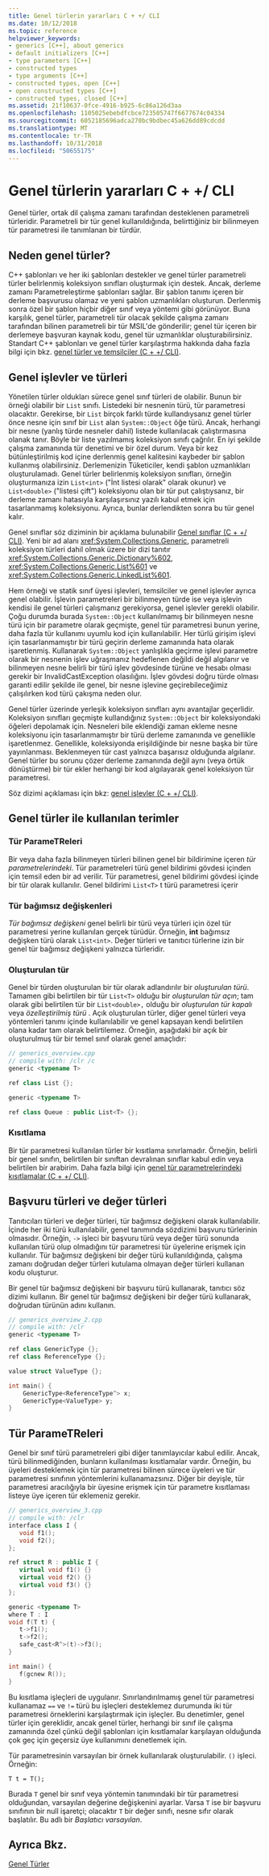 ```yaml
---
title: Genel türlerin yararları C + +/ CLI
ms.date: 10/12/2018
ms.topic: reference
helpviewer_keywords:
- generics [C++], about generics
- default initializers [C++]
- type parameters [C++]
- constructed types
- type arguments [C++]
- constructed types, open [C++]
- open constructed types [C++]
- constructed types, closed [C++]
ms.assetid: 21f10637-0fce-4916-b925-6c86a126d3aa
ms.openlocfilehash: 1105025ebebdfcbce723505747f6677674c04334
ms.sourcegitcommit: 6052185696adca270bc9bdbec45a626dd89cdcdd
ms.translationtype: MT
ms.contentlocale: tr-TR
ms.lasthandoff: 10/31/2018
ms.locfileid: "50655175"
---
```

# <a name="overview-of-generics-in-ccli"></a>Genel türlerin yararları C + +/ CLI

Genel türler, ortak dil çalışma zamanı tarafından desteklenen parametreli türleridir. Parametreli bir tür genel kullanıldığında, belirttiğiniz bir bilinmeyen tür parametresi ile tanımlanan bir türdür.

## <a name="why-generics"></a>Neden genel türler?

C++ şablonları ve her iki şablonları destekler ve genel türler parametreli türler belirlenmiş koleksiyon sınıfları oluşturmak için destek. Ancak, derleme zamanı Parametreleştirme şablonları sağlar. Bir şablon tanımı içeren bir derleme başvurusu olamaz ve yeni şablon uzmanlıkları oluşturun. Derlenmiş sonra özel bir şablon hiçbir diğer sınıf veya yöntemi gibi görünüyor. Buna karşılık, genel türler, parametreli tür olacak şekilde çalışma zamanı tarafından bilinen parametreli bir tür MSIL'de gönderilir; genel tür içeren bir derlemeye başvuran kaynak kodu, genel tür uzmanlıklar oluşturabilirsiniz. Standart C++ şablonları ve genel türler karşılaştırma hakkında daha fazla bilgi için bkz. [genel türler ve temsilciler (C + +/ CLI)](../windows/generics-and-templates-visual-cpp.md).

## <a name="generic-functions-and-types"></a>Genel işlevler ve türleri

Yönetilen türler oldukları sürece genel sınıf türleri de olabilir. Bunun bir örneği olabilir bir `List` sınıfı. Listedeki bir nesnenin türü, tür parametresi olacaktır. Gerekirse, bir `List` birçok farklı türde kullandıysanız genel türler önce nesne için sınıf bir `List` alan `System::Object` öğe türü. Ancak, herhangi bir nesne (yanlış türde nesneler dahil) listede kullanılacak çalıştırmasına olanak tanır. Böyle bir liste yazılmamış koleksiyon sınıfı çağrılır. En iyi şekilde çalışma zamanında tür denetimi ve bir özel durum. Veya bir kez bütünleştirilmiş kod içine derlenmiş genel kalitesini kaybeder bir şablon kullanmış olabilirsiniz. Derlemenizin Tüketiciler, kendi şablon uzmanlıkları oluşturulamadı. Genel türler belirlenmiş koleksiyon sınıfları, örneğin oluşturmanıza izin `List<int>` ("İnt listesi olarak" olarak okunur) ve `List<double>` ("listesi çift") koleksiyonu olan bir tür put çalıştıysanız, bir derleme zamanı hatasıyla karşılaşırsınız yazılı kabul etmek için tasarlanmamış koleksiyonu. Ayrıca, bunlar derlendikten sonra bu tür genel kalır.

Genel sınıflar söz diziminin bir açıklama bulunabilir [Genel sınıflar (C + +/ CLI)](../windows/generic-classes-cpp-cli.md). Yeni bir ad alanı <xref:System.Collections.Generic>, parametreli koleksiyon türleri dahil olmak üzere bir dizi tanıtır <xref:System.Collections.Generic.Dictionary%602>, <xref:System.Collections.Generic.List%601> ve <xref:System.Collections.Generic.LinkedList%601>.

Hem örneği ve statik sınıf üyesi işlevleri, temsilciler ve genel işlevler ayrıca genel olabilir. İşlevin parametreleri bir bilinmeyen türde ise veya işlevin kendisi ile genel türleri çalışmanız gerekiyorsa, genel işlevler gerekli olabilir. Çoğu durumda burada `System::Object` kullanılmamış bir bilinmeyen nesne türü için bir parametre olarak geçmişte, genel tür parametresi bunun yerine, daha fazla tür kullanımı uyumlu kod için kullanılabilir. Her türlü girişim işlevi için tasarlanmamıştır bir türü geçirin derleme zamanında hata olarak işaretlenmiş. Kullanarak `System::Object` yanlışlıkla geçirme işlevi parametre olarak bir nesnenin işlev uğraşmanız hedeflenen değildi değil algılanır ve bilinmeyen nesne belirli bir türü işlev gövdesinde türüne ve hesabı olması gerekir bir InvalidCastException olasılığını. İşlev gövdesi doğru türde olması garanti edilir şekilde ile genel, bir nesne işlevine geçirebileceğimiz çalışılırken kod türü çakışma neden olur.

Genel türler üzerinde yerleşik koleksiyon sınıfları aynı avantajlar geçerlidir. Koleksiyon sınıfları geçmişte kullandığınız `System::Object` bir koleksiyondaki öğeleri depolamak için. Nesneleri bile eklendiği zaman ekleme nesne koleksiyonu için tasarlanmamıştır bir türü derleme zamanında ve genellikle işaretlenmez. Genellikle, koleksiyonda erişildiğinde bir nesne başka bir türe yayınlanması. Beklenmeyen tür cast yalnızca başarısız olduğunda algılanır. Genel türler bu sorunu çözer derleme zamanında değil aynı (veya örtük dönüştürme) bir tür ekler herhangi bir kod algılayarak genel koleksiyon tür parametresi.

Söz dizimi açıklaması için bkz: [genel işlevler (C + +/ CLI)](../windows/generic-functions-cpp-cli.md).

## <a name="terminology-used-with-generics"></a>Genel türler ile kullanılan terimler

### <a name="type-parameters"></a>Tür ParameTReleri

Bir veya daha fazla bilinmeyen türleri bilinen genel bir bildirimine içeren *tür parametrelerindeki*. Tür parametreleri türü genel bildirimi gövdesi içinden için temsil eden bir ad verilir. Tür parametresi, genel bildirimi gövdesi içinde bir tür olarak kullanılır. Genel bildirimi `List<T>` t türü parametresi içerir

### <a name="type-arguments"></a>Tür bağımsız değişkenleri

*Tür bağımsız değişkeni* genel belirli bir türü veya türleri için özel tür parametresi yerine kullanılan gerçek türüdür. Örneğin, **int** bağımsız değişken türü olarak `List<int>`. Değer türleri ve tanıtıcı türlerine izin bir genel tür bağımsız değişkeni yalnızca türleridir.

### <a name="constructed-type"></a>Oluşturulan tür

Genel bir türden oluşturulan bir tür olarak adlandırılır bir *oluşturulan türü*. Tamamen gibi belirtilen bir tür `List<T>` olduğu bir *oluşturulan tür açın*; tam olarak gibi belirtilen tür bir `List<double>,` olduğu bir *oluşturulan tür kapalı* veya *özelleştirilmiş türü* . Açık oluşturulan türler, diğer genel türleri veya yöntemleri tanımı içinde kullanılabilir ve genel kapsayan kendi belirtilen olana kadar tam olarak belirtilemez. Örneğin, aşağıdaki bir açık bir oluşturulmuş tür bir temel sınıf olarak genel amaçlıdır:

```cpp
// generics_overview.cpp
// compile with: /clr /c
generic <typename T>

ref class List {};

generic <typename T>

ref class Queue : public List<T> {};
```

### <a name="constraint"></a>Kısıtlama

Bir tür parametresi kullanılan türler bir kısıtlama sınırlamadır. Örneğin, belirli bir genel sınıfın, belirtilen bir sınıftan devralınan sınıflar kabul edin veya belirtilen bir arabirim. Daha fazla bilgi için [genel tür parametrelerindeki kısıtlamalar (C + +/ CLI)](../windows/constraints-on-generic-type-parameters-cpp-cli.md).

## <a name="reference-types-and-value-types"></a>Başvuru türleri ve değer türleri

Tanıtıcıları türleri ve değer türleri, tür bağımsız değişkeni olarak kullanılabilir. İçinde her iki türü kullanılabilir, genel tanımında sözdizimi başvuru türlerinin olmasıdır. Örneğin, `->` işleci bir başvuru türü veya değer türü sonunda kullanılan türü olup olmadığını tür parametresi tür üyelerine erişmek için kullanılır. Tür bağımsız değişkeni bir değer türü kullanıldığında, çalışma zamanı doğrudan değer türleri kutulama olmayan değer türleri kullanan kodu oluşturur.

Bir genel tür bağımsız değişkeni bir başvuru türü kullanarak, tanıtıcı söz dizimi kullanın. Bir genel tür bağımsız değişkeni bir değer türü kullanarak, doğrudan türünün adını kullanın.

```cpp
// generics_overview_2.cpp
// compile with: /clr
generic <typename T>

ref class GenericType {};
ref class ReferenceType {};

value struct ValueType {};

int main() {
    GenericType<ReferenceType^> x;
    GenericType<ValueType> y;
}
```

## <a name="type-parameters"></a>Tür ParameTReleri

Genel bir sınıf türü parametreleri gibi diğer tanımlayıcılar kabul edilir. Ancak, türü bilinmediğinden, bunların kullanılması kısıtlamalar vardır. Örneğin, bu üyeleri desteklemek için tür parametresi bilinen sürece üyeleri ve tür parametresi sınıfının yöntemlerini kullanamazsınız. Diğer bir deyişle, tür parametresi aracılığıyla bir üyesine erişmek için tür parametre kısıtlaması listeye üye içeren tür eklemeniz gerekir.

```cpp
// generics_overview_3.cpp
// compile with: /clr
interface class I {
   void f1();
   void f2();
};

ref struct R : public I {
   virtual void f1() {}
   virtual void f2() {}
   virtual void f3() {}
};

generic <typename T>
where T : I
void f(T t) {
   t->f1();
   t->f2();
   safe_cast<R^>(t)->f3();
}

int main() {
   f(gcnew R());
}
```

Bu kısıtlama işleçleri de uygulanır. Sınırlandırılmamış genel tür parametresi kullanamaz `==` ve `!=` türü bu işleçleri desteklemez durumunda iki tür parametresi örneklerini karşılaştırmak için işleçler. Bu denetimler, genel türler için gereklidir, ancak genel türler, herhangi bir sınıf ile çalışma zamanında özel çünkü değil şablonları için kısıtlamalar karşılayan olduğunda çok geç için geçersiz üye kullanımını denetlemek için.

Tür parametresinin varsayılan bir örnek kullanılarak oluşturulabilir. `()` işleci. Örneğin:

`T t = T();`

Burada `T` genel bir sınıf veya yöntemin tanımındaki bir tür parametresi olduğundan, varsayılan değerine değişkenini ayarlar. Varsa `T` ise bir başvuru sınıfının bir null işaretçi; olacaktır `T` bir değer sınıfı, nesne sıfır olarak başlatılır. Bu adlı bir *Başlatıcı varsayılan*.

## <a name="see-also"></a>Ayrıca Bkz.

[Genel Türler](../windows/generics-cpp-component-extensions.md)